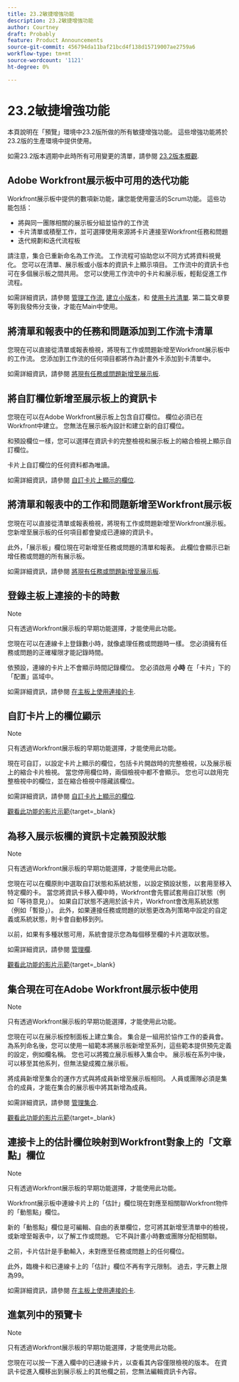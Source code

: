 ```yaml
---
title: 23.2敏捷增強功能
description: 23.2敏捷增強功能
author: Courtney
draft: Probably
feature: Product Announcements
source-git-commit: 456794da11baf21bcd4f138d15719007ae2759a6
workflow-type: tm+mt
source-wordcount: '1121'
ht-degree: 0%

---
```


# 23.2敏捷增強功能

本頁說明在「預覽」環境中23.2版所做的所有敏捷增強功能。 這些增強功能將於23.2版的生產環境中提供使用。

如需23.2版本週期中此時所有可用變更的清單，請參閱 [23.2版本概觀](/help/quicksilver/product-announcements/product-releases/23.2-release-activity/23-2-release-overview.md).

## Adobe Workfront展示板中可用的迭代功能

Workfront展示板中提供的數項新功能，讓您能使用靈活的Scrum功能。 這些功能包括：

* 將與同一團隊相關的展示板分組並協作的工作流
* 卡片清單或積壓工作，並可選擇使用來源將卡片連接至Workfront任務和問題
* 迭代規劃和迭代流程板

請注意，集合已重新命名為工作流。 工作流程可協助您以不同方式將資料視覺化。 您可以在清單、展示板或小版本的資訊卡上顯示項目。 工作流中的資訊卡也可在多個展示板之間共用。 您可以使用工作流中的卡片和展示板，輕鬆促進工作流程。

如需詳細資訊，請參閱 [管理工作流](/help/quicksilver/agile/use-boards-agile-planning-tools/manage-collections.md), [建立小版本](/help/quicksilver/agile/use-boards-agile-planning-tools/create-an-iteration.md)，和 [使用卡片清單](/help/quicksilver/agile/use-boards-agile-planning-tools/use-card-list.md). 第二篇文章要等到我發佈分支後，才能在Main中使用。

## 將清單和報表中的任務和問題添加到工作流卡清單

您現在可以直接從清單或報表檢視，將現有工作或問題新增至Workfront展示板中的工作流。 您添加到工作流的任何項目都將作為計畫外卡添加到卡清單中。

如需詳細資訊，請參閱 [將現有任務或問題新增至展示板](/help/quicksilver/agile/get-started-with-boards/add-card-from-list-to-board.md).

## 將自訂欄位新增至展示板上的資訊卡

您現在可以在Adobe Workfront展示板上包含自訂欄位。 欄位必須已在Workfront中建立。 您無法在展示板內設計和建立新的自訂欄位。

和預設欄位一樣，您可以選擇在資訊卡的完整檢視和展示板上的縮合檢視上顯示自訂欄位。

卡片上自訂欄位的任何資料都為唯讀。

如需詳細資訊，請參閱 [自訂卡片上顯示的欄位](/help/quicksilver/agile/get-started-with-boards/customize-fields-on-card.md).

## 將清單和報表中的工作和問題新增至Workfront展示板

您現在可以直接從清單或報表檢視，將現有工作或問題新增至Workfront展示板。 您新增至展示板的任何項目都會變成已連線的資訊卡。

此外，「展示板」欄位現在可新增至任務或問題的清單和報表。 此欄位會顯示已新增任務或問題的所有展示板。

如需詳細資訊，請參閱 [將現有任務或問題新增至展示板](/help/quicksilver/agile/get-started-with-boards/add-card-from-list-to-board.md).


## 登錄主板上連接的卡的時數

>[!NOTE]
>
>只有透過Workfront展示板的早期功能選擇，才能使用此功能。

您現在可以在連線卡上登錄數小時，就像處理任務或問題時一樣。 您必須擁有任務或問題的正確權限才能記錄時間。

依預設，連線的卡片上不會顯示時間記錄欄位。 您必須啟用 **小時** 在「卡片」下的「配置」區域中。

如需詳細資訊，請參閱 [在主板上使用連接的卡](/help/quicksilver/agile/get-started-with-boards/connected-cards.md).


## 自訂卡片上的欄位顯示

>[!NOTE]
>
>只有透過Workfront展示板的早期功能選擇，才能使用此功能。


現在可自訂，以設定卡片上顯示的欄位，包括卡片開啟時的完整檢視，以及展示板上的縮合卡片檢視。 當您停用欄位時，兩個檢視中都不會顯示。 您也可以啟用完整檢視中的欄位，並在縮合檢視中隱藏該欄位。

如需詳細資訊，請參閱 [自訂卡片上顯示的欄位](/help/quicksilver/agile/get-started-with-boards/customize-fields-on-card.md).

[觀看此功能的影片示範](https://video.tv.adobe.com/v/3415710/){target=_blank}

## 為移入展示板欄的資訊卡定義預設狀態

>[!NOTE]
>
>只有透過Workfront展示板的早期功能選擇，才能使用此功能。

您現在可以在欄原則中選取自訂狀態和系統狀態，以設定預設狀態，以套用至移入特定欄的卡。 當您將資訊卡移入欄中時，Workfront會先嘗試套用自訂狀態（例如「等待意見」）。 如果自訂狀態不適用於該卡片，Workfront會改用系統狀態（例如「暫掛」）。 此外，如果連接任務或問題的狀態更改為列策略中設定的自定義或系統狀態，則卡會自動移到列。

以前，如果有多種狀態可用，系統會提示您為每個移至欄的卡片選取狀態。

如需詳細資訊，請參閱 [管理欄](/help/quicksilver/agile/get-started-with-boards/manage-board-columns.md).

[觀看此功能的影片示範](https://video.tv.adobe.com/v/3415711/){target=_blank}

## 集合現在可在Adobe Workfront展示板中使用

>[!NOTE]
>
>只有透過Workfront展示板的早期功能選擇，才能使用此功能。

您現在可以在展示板控制面板上建立集合。 集合是一組用於協作工作的委員會。 為系列命名後，您可以使用一組範本將展示板新增至系列，這些範本提供預先定義的設定，例如欄名稱。 您也可以將獨立展示板移入集合中。 展示板在系列中後，可以移至其他系列，但無法變成獨立展示板。

將成員新增至集合的運作方式與將成員新增至展示板相同。 人員或團隊必須是集合的成員，才能在集合的展示板中將其新增為成員。

如需詳細資訊，請參閱 [管理集合](/help/quicksilver/agile/use-boards-agile-planning-tools/manage-collections.md).

[觀看此功能的影片示範](https://video.tv.adobe.com/v/3415609/){target=_blank}

## 連接卡上的估計欄位映射到Workfront對象上的「文章點」欄位

>[!NOTE]
>
>只有透過Workfront展示板的早期功能選擇，才能使用此功能。

Workfront展示板中連線卡片上的「估計」欄位現在對應至相關聯Workfront物件的「動態點」欄位。

新的「動態點」欄位是可編輯、自由的表單欄位，您可將其新增至清單中的檢視，或新增至報表中，以了解工作或問題。 它不與計畫小時數或團隊分配相關聯。

之前，卡片估計是手動輸入，未對應至任務或問題上的任何欄位。

此外，臨機卡和已連線卡上的「估計」欄位不再有字元限制。 過去，字元數上限為99。

如需詳細資訊，請參閱 [在主板上使用連接的卡](/help/quicksilver/agile/get-started-with-boards/connected-cards.md).

## 進氣列中的預覽卡

>[!NOTE]
>
>只有透過Workfront展示板的早期功能選擇，才能使用此功能。

您現在可以按一下進入欄中的已連線卡片，以查看其內容僅限檢視的版本。 在資訊卡從進入欄移出到展示板上的其他欄之前，您無法編輯資訊卡內容。

